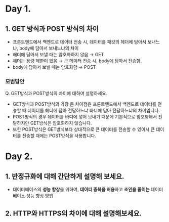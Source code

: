 # Day 1.
## 1. GET 방식과 POST 방식의 차이
- 프론트엔드에서 백엔드로 데이터 전송 시, 데이터를 패킷의 헤더에 담아서 보내느냐, body에 담아서 보내느냐의 차이
- 헤더에 담아서 보낼 때는 암호화하지 않음 &rarr; GET
- 헤더는 용량 제한이 있음 &rarr; 큰 데이터 전송 시, body에 담아서 전송함.
- body에 담아서 보낼 때는 암호화함 &rarr; POST

### 모범답안
Q. GET방식과 POST방식의 차이에 대하여 설명하세요.
- GET방식과 POST방식의 가장 큰 차이점은 프론트엔드에서 백엔드로 데이터를 전송할 때 데이터를 헤더에 담아 전달하느냐 바디에 담아 전달하느냐의 차이입니다.
- POST방식의 경우 데이터를 바디에 넣어 보내기 때문에 기본적으로 암호화해서 전달하지만 GET방식은 암호화하지 않습니다.
- 또한 POST방식은 GET방식보다 상대적으로 큰 데이터를 전송할 수 있어서 큰 데이터를 전송할 때에는 POST방식을 사용합니다.

# Day 2.
## 1. 반정규화에 대해 간단하게 설명해 보세요.
- 데이터베이스의 **성능 향상**을 위하여, **데이터 중복을 허용**하고 **조인을 줄이는** 데이터베이스 성능 향상 방법

## 2. HTTP와 HTTPS의 차이에 대해 설명해보세요.